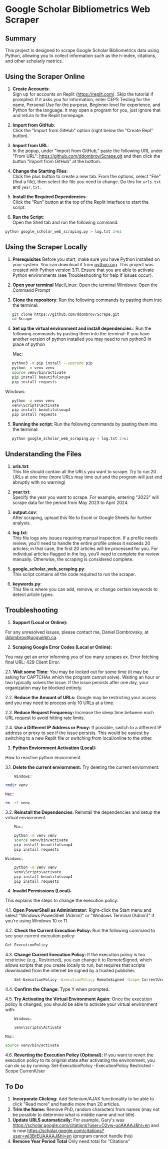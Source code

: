 # Google Scholar Bibliometrics Web Scraper

## Summary

This project is designed to scrape Google Scholar Bibliometrics data using Python, allowing you to collect information such as the h-index, citations, and other scholarly metrics.

## Using the Scraper Online

1. **Create Accounts**:  
   Sign up for accounts on Replit (https://replit.com). Skip the tutorial if prompted. If it asks you for information, enter CEPS Testing for the name, Personal Use for the purpose, Beginner level for experience, and Python for the language. It may open a program for you, just ignore that and return to the Replit homepage.

2. **Import from GitHub**:  
   Click the "Import from GitHub" option (right below the "Create Repl" button).

3. **Import from URL**:  
   In the popup, under "Import from GitHub," paste the following URL under "From URL":
   https://github.com/ddombrov/Scrape.git and then click the button "Import from GitHub" at the bottom.

4. **Change the Starting Files**:  
   Click the plus button to create a new tab. From the options, select "File" (find a file), then select the file you need to change. Do this for `urls.txt` and `year.txt`.

5. **Install the Required Dependencies**:  
   Click the "Run" button at the top of the Replit interface to start the script.

6. **Run the Script**:  
   Open the Shell tab and run the following command:

```bash
python google_scholar_web_scraping.py > log.txt 2>&1
```

## Using the Scraper Locally

1. **Prerequisites**
   Before you start, make sure you have Python installed on your system. You can download it from [python.org](https://www.python.org/downloads/). This project was created with Python version 3.11.
   Ensure that you are able to activate Python environments (see Troubleshooting for help if issues occur).

2. **Open your terminal**
   Mac/Linux:
   Open the terminal
   Windows:
   Open the Command Prompt

3. **Clone the repository**:
   Run the following commands by pasting them into the terminal:

```bash
   git clone https://github.com/ddombrov/Scrape.git
   cd Scrape
```

4. **Set up the virtual environment and install dependencies:**:
   Run the following commands by pasting them into the terminal:
   If you have another version of python installed you may need to run python3 in place of python 

   Mac:

```bash
   python3 -m pip install --upgrade pip
   python -m venv venv
   source venv/bin/activate
   pip install beautifulsoup4
   pip install requests
```

Windows:

```bash
   python -m venv venv
   venv\Scripts\activate
   pip install beautifulsoup4
   pip install requests
```

5. **Running the script**:
   Run the following commands by pasting them into the terminal:

```bash
   python google_scholar_web_scraping.py > log.txt 2>&1
```

## Understanding the Files

1. **urls.txt**:  
   This file should contain all the URLs you want to scrape. Try to run 20 URLs at one time (more URLs may time out and the program will just end abruptly with no warning)

2. **year.txt**:  
   Specify the year you want to scrape. For example, entering "2023" will scrape data for the period from May 2023 to April 2024.

3. **output.csv**:  
   After scraping, upload this file to Excel or Google Sheets for further analysis.

4. **log.txt**:  
   This file logs any issues requiring manual inspection. If a profile needs review, you'll need to handle the entire profile unless it exceeds 20 articles; in that case, the first 20 articles will be processed for you. For individual articles flagged in the log, you’ll need to complete the review manually. Otherwise, the scraping is considered complete.

5. **google_scholar_web_scraping.py**:  
   This script contains all the code required to run the scraper.

6. **keywords.py**:  
   This file is where you can add, remove, or change certain keywords to detect article types.

## Troubleshooting

1. **Support (Local or Online):**

For any unresolved issues, please contact me, Daniel Dombrovsky, at ddombrov@uoguelph.ca.

2. **Scraping Google Error Codes (Local or Online):**

You may get an error informing you of too many scrapes ex. Error fetching final URL: 429 Client Error.

2.1. **Wait some Time:**
You may be locked out for some time (it may be asking for CAPTCHAs which the program cannot solve). Waiting an hour or two typically solves the issue. If the issue persists after one day, your organization may be blocked entirely.

2.2. **Reduce the Amount of URLs:**
Google may be restricting your access and you may need to process only 10 URLs at a time.

2.3. **Reduce Request Frequency:**
Increase the sleep time between each URL request to avoid hitting rate limits.

2.4. **Use a Different IP Address or Proxy:**
If possible, switch to a different IP address or proxy to see if the issue persists. This would be easiest by switching to a new Replit file or switching from local/online to the other.

3. **Python Enviornment Activation (Local):**

How to reactive python enviornment.

3.1. **Delete the current enviornment:**
Try deleting the current enviornment:

        Windows:

```bash
rmdir venv
```

    Mac:

```bash
rm -rf venv
```

3.2. **Reinstall the Dependencies:**
Reinstall the dependencies and setup the virtual enviornment:

        Mac:

```bash
    python -m venv venv
    source venv/bin/activate
    pip install beautifulsoup4
    pip install requests
```

    Windows:

```bash
    python -m venv venv
    venv\Scripts\activate
    pip install beautifulsoup4
    pip install requests
```

4. **Invalid Permissions (Local):**

This explains the steps to change the execution policy:

4.1. **Open PowerShell as Administrator:**
Right-click the Start menu and select "Windows PowerShell (Admin)" or "Windows Terminal (Admin)" if you're using Windows 10 or 11.

4.2. **Check the Current Execution Policy:**
Run the following command to see your current execution policy:

```bash
Get-ExecutionPolicy
```

4.3. **Change Current Execution Policy:**
If the execution policy is too restrictive (e.g., Restricted), you can change it to RemoteSigned, which allows scripts that you create locally to run, but requires that scripts downloaded from the internet be signed by a trusted publisher.

```bash
    Set-ExecutionPolicy -ExecutionPolicy RemoteSigned -Scope CurrentUser
```

4.4. **Confirm the Change:**
Type Y when prompted.

4.5. **Try Activating the Virtual Environment Again:**
Once the execution policy is changed, you should be able to activate your virtual environment with:

        Windows:

```bash
    venv\Scripts\Activate
```

    Mac:

```bash
source venv/bin/activate
```

4.6. **Reverting the Execution Policy (Optional):**
If you want to revert the execution policy to its original state after activating the environment, you can do so by running: Set-ExecutionPolicy -ExecutionPolicy Restricted -Scope CurrentUser

## To Do

1. **Incorporate Clicking:**
   Add Selenium/AJAX functionality to be able to click "Read more" and handle more than 20 articles.
2. **Trim the Name:**
   Remove PhD, random characters from names (may not be possible to determine what is middle name and not title)
3. **Update URLS automatically:**
   For example, Gary's was https://scholar.google.com/citations?user=O2yw-uoAAAAJ&hl=en and is now https://scholar.google.com/citations?user=wl3BrEUAAAAJ&hl=en (program cannot handle this)
4. **Remove Year Period Total**
   Only need total for "Citations"

